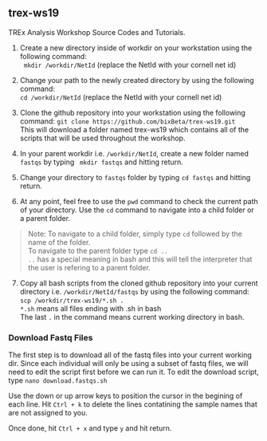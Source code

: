 ## trex-ws19
TREx Analysis Workshop Source Codes and Tutorials. 

1. Create a new directory inside of workdir on your workstation using the following command: <br>
``` mkdir /workdir/NetId``` (replace the NetId with your cornell net id) <br>

2. Change your path to the newly created directory by using the following command:<br>
``` cd /workdir/NetId ``` (replace the NetId with your cornell net id) <br>

3. Clone the github repository into your workstation using the following command: 
```git clone https://github.com/bixBeta/trex-ws19.git``` <br>
This will download a folder named trex-ws19 which contains all of the scripts that  will be used throughout the workshop.<br>

4. In your parent workdir i.e. `/workdir/NetId`, create a new folder named `fastqs` by typing ` mkdir fastqs` and hitting return.

5. Change your directory to `fastqs` folder  by typing `cd fastqs` and hitting return. <br>

6. At any point, feel free to use the `pwd` command to check the current path of your directory. Use the `cd` command to navigate into a child folder or a parent folder. <br>

 > Note:
 > To navigate to a child folder, simply type `cd` followed by the name of the folder. <br>
 > To navigate to the parent folder type `cd ..` <br>
 > `..` has a special meaning in bash and this will tell the interpreter that the user is refering to a parent folder. <br>

7. Copy all bash scripts from the cloned github repository into your current directory i.e. `/workdir/NetId/fastqs`
by using the following command: <br>
`scp /workdir/trex-ws19/*.sh .`<br>
`*.sh` means all files ending with .sh in bash <br>
The last `.` in the command means current working directory in bash. 


### Download Fastq Files 
The first step is to download all of the fastq files into your current working dir. 
Since each individual will only be using a subset of fastq files, we will need to edit the script first before we can run it. 
To edit the download script, type `nano download.fastqs.sh`<br>

Use the down or up arrow keys to position the cursor in the begining of each line. 
Hit `Ctrl + k` to delete the lines contatining the sample names that are not assigned to you. 

Once done, hit `Ctrl + x` and type `y` and hit return. 
